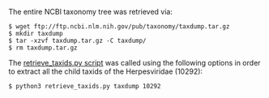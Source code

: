 The entire NCBI taxonomy tree was retrieved via: 
```shell
$ wget ftp://ftp.ncbi.nlm.nih.gov/pub/taxonomy/taxdump.tar.gz
$ mkdir taxdump
$ tar -xzvf taxdump.tar.gz -C taxdump/
$ rm taxdump.tar.gz
```
The [retrieve_taxids.py script](./retrieve_taxids.py) was called using the following options in order to extract all the child taxids of the Herpesviridae (10292): 
```shell 
$ python3 retrieve_taxids.py taxdump 10292
``` 
